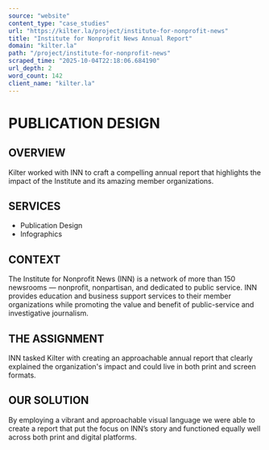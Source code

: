 ```yaml
---
source: "website"
content_type: "case_studies"
url: "https://kilter.la/project/institute-for-nonprofit-news"
title: "Institute for Nonprofit News Annual Report"
domain: "kilter.la"
path: "/project/institute-for-nonprofit-news"
scraped_time: "2025-10-04T22:18:06.684190"
url_depth: 2
word_count: 142
client_name: "kilter.la"
---
```


# PUBLICATION DESIGN

## OVERVIEW﻿

Kilter worked with INN to craft a compelling annual report that highlights the impact of the Institute and its amazing member organizations.

## SERVICES

* Publication Design
* Infographics

## CONTEXT

The Institute for Nonprofit News (INN) is a network of more than 150 newsrooms — nonprofit, nonpartisan, and dedicated to public service. INN provides education and business support services to their member organizations while promoting the value and benefit of public-service and investigative journalism.

## THE ASSIGNMENT

INN tasked Kilter with creating an approachable annual report that clearly explained the organization's impact and could live in both print and screen formats.

## OUR SOLUTION

By employing a vibrant and approachable visual language we were able to create a report that put the focus on INN’s story and functioned equally well across both print and digital platforms.